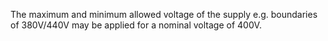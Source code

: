 ﻿The maximum and minimum allowed voltage of the supply e.g. boundaries of 380V/440V may be applied for a nominal voltage of 400V.
